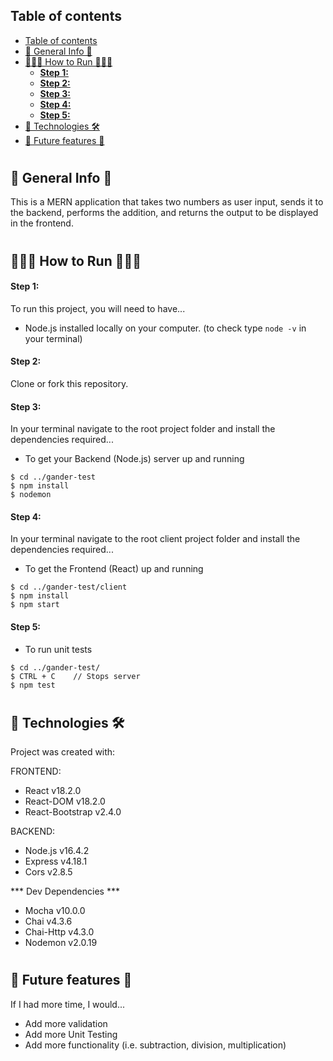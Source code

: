 ## Table of contents
- [Table of contents](#table-of-contents)
- [🎰 General Info 🔐](#-general-info-)
- [👨🏻‍💻 How to Run 👩🏾‍💻](#-how-to-run-)
    - [**Step 1:**](#step-1)
    - [**Step 2:**](#step-2)
    - [**Step 3:**](#step-3)
    - [**Step 4:**](#step-4)
    - [**Step 5:**](#step-5)
- [🧰 Technologies 🛠️](#-technologies-️)
- [🔮 Future features 🔮](#-future-features-)
#
## 🎰 General Info 🔐
  This is a MERN application that takes two numbers as user input, sends it to the backend, performs the addition, and returns the output to be displayed in the frontend. 
#

## 👨🏻‍💻 How to Run 👩🏾‍💻
#### **Step 1:**
To run this project, you will need to have...
* Node.js installed locally on your computer. (to check type ```node -v``` in your terminal)

#### **Step 2:** 
Clone or fork this repository.

#### **Step 3:**
In your terminal navigate to the root project folder and install the dependencies required...
* To get your Backend (Node.js) server up and running
```
$ cd ../gander-test
$ npm install
$ nodemon       
```

#### **Step 4:**
In your terminal navigate to the root client project folder and install the dependencies required...
* To get the Frontend (React) up and running
```
$ cd ../gander-test/client
$ npm install
$ npm start    
```

#### **Step 5:**
* To run unit tests
```
$ cd ../gander-test/
$ CTRL + C    // Stops server
$ npm test    
```
#

## 🧰 Technologies 🛠️
Project was created with:

FRONTEND:
* React v18.2.0
* React-DOM v18.2.0
* React-Bootstrap v2.4.0

BACKEND:
* Node.js v16.4.2
* Express v4.18.1
* Cors v2.8.5

*** Dev Dependencies *** 
* Mocha v10.0.0
* Chai v4.3.6
* Chai-Http v4.3.0
* Nodemon v2.0.19
#


## 🔮 Future features 🔮
If I had more time, I would... 
- Add more validation
- Add more Unit Testing
- Add more functionality (i.e. subtraction, division, multiplication)




